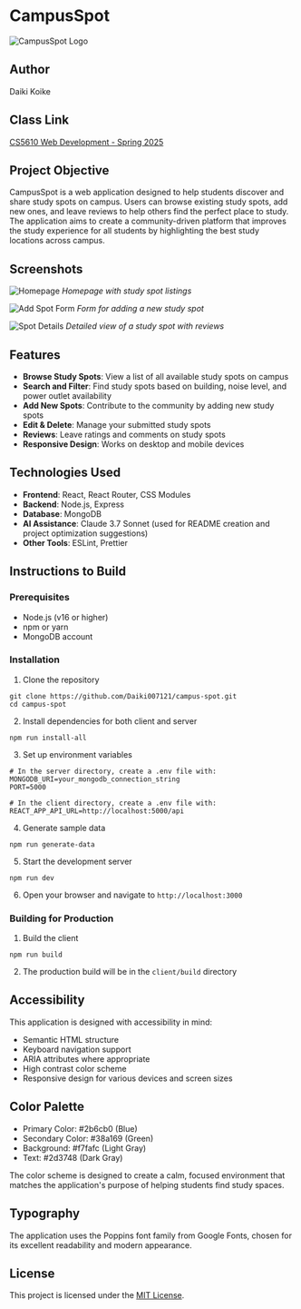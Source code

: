 # CampusSpot

![CampusSpot Logo](https://via.placeholder.com/200x100?text=CampusSpot)

## Author
Daiki Koike

## Class Link
[CS5610 Web Development - Spring 2025](https://johnguerra.co/classes/webDevelopment_spring_2025/)

## Project Objective
CampusSpot is a web application designed to help students discover and share study spots on campus. Users can browse existing study spots, add new ones, and leave reviews to help others find the perfect place to study. The application aims to create a community-driven platform that improves the study experience for all students by highlighting the best study locations across campus.

## Screenshots

![Homepage](https://via.placeholder.com/800x400?text=Homepage+Screenshot)
*Homepage with study spot listings*

![Add Spot Form](https://via.placeholder.com/800x400?text=Add+Spot+Form)
*Form for adding a new study spot*

![Spot Details](https://via.placeholder.com/800x400?text=Spot+Details)
*Detailed view of a study spot with reviews*

## Features

- **Browse Study Spots**: View a list of all available study spots on campus
- **Search and Filter**: Find study spots based on building, noise level, and power outlet availability
- **Add New Spots**: Contribute to the community by adding new study spots
- **Edit & Delete**: Manage your submitted study spots
- **Reviews**: Leave ratings and comments on study spots
- **Responsive Design**: Works on desktop and mobile devices

## Technologies Used

- **Frontend**: React, React Router, CSS Modules
- **Backend**: Node.js, Express
- **Database**: MongoDB
- **AI Assistance**: Claude 3.7 Sonnet (used for README creation and project optimization suggestions)
- **Other Tools**: ESLint, Prettier

## Instructions to Build

### Prerequisites
- Node.js (v16 or higher)
- npm or yarn
- MongoDB account

### Installation

1. Clone the repository
```
git clone https://github.com/Daiki007121/campus-spot.git
cd campus-spot
```

2. Install dependencies for both client and server
```
npm run install-all
```

3. Set up environment variables
```
# In the server directory, create a .env file with:
MONGODB_URI=your_mongodb_connection_string
PORT=5000

# In the client directory, create a .env file with:
REACT_APP_API_URL=http://localhost:5000/api
```

4. Generate sample data
```
npm run generate-data
```

5. Start the development server
```
npm run dev
```

6. Open your browser and navigate to `http://localhost:3000`

### Building for Production

1. Build the client
```
npm run build
```

2. The production build will be in the `client/build` directory

## Accessibility

This application is designed with accessibility in mind:
- Semantic HTML structure
- Keyboard navigation support
- ARIA attributes where appropriate
- High contrast color scheme
- Responsive design for various devices and screen sizes

## Color Palette

- Primary Color: #2b6cb0 (Blue)
- Secondary Color: #38a169 (Green)
- Background: #f7fafc (Light Gray)
- Text: #2d3748 (Dark Gray)

The color scheme is designed to create a calm, focused environment that matches the application's purpose of helping students find study spaces.

## Typography

The application uses the Poppins font family from Google Fonts, chosen for its excellent readability and modern appearance.

## License

This project is licensed under the [MIT License](LICENSE).

